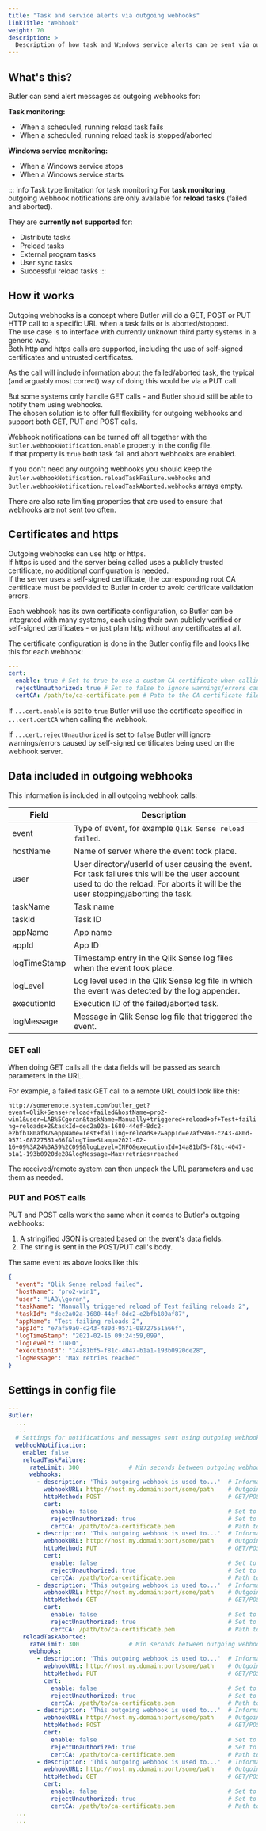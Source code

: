 ```yaml
---
title: "Task and service alerts via outgoing webhooks"
linkTitle: "Webhook"
weight: 70
description: >
  Description of how task and Windows service alerts can be sent via outgoing webhooks.
---
```


## What's this?

Butler can send alert messages as outgoing webhooks for:

**Task monitoring:**

- When a scheduled, running reload task fails
- When a scheduled, running reload task is stopped/aborted

**Windows service monitoring:**

- When a Windows service stops
- When a Windows service starts

::: info Task type limitation for task monitoring
For **task monitoring**, outgoing webhook notifications are only available for **reload tasks** (failed and aborted).

They are **currently not supported** for:

- Distribute tasks
- Preload tasks
- External program tasks
- User sync tasks
- Successful reload tasks
  :::

## How it works

Outgoing webhooks is a concept where Butler will do a GET, POST or PUT HTTP call to a specific URL when a task fails or is aborted/stopped.  
The use case is to interface with currently unknown third party systems in a generic way.  
Both http and https calls are supported, including the use of self-signed certificates and untrusted certificates.

As the call will include information about the failed/aborted task, the typical (and arguably most correct) way of doing this would be via a PUT call.

But some systems only handle GET calls - and Butler should still be able to notify them using webhooks.  
The chosen solution is to offer full flexibility for outgoing webhooks and support both GET, PUT and POST calls.

Webhook notifications can be turned off all together with the `Butler.webhookNotification.enable` property in the config file.  
If that property is `true` both task fail and abort webhooks are enabled.

If you don't need any outgoing webhooks you should keep the `Butler.webhookNotification.reloadTaskFailure.webhooks` and `Butler.webhookNotification.reloadTaskAborted.webhooks` arrays empty.

There are also rate limiting properties that are used to ensure that webhooks are not sent too often.

## Certificates and https

Outgoing webhooks can use http or https.  
If https is used and the server being called uses a publicly trusted certificate, no additional configuration is needed.  
If the server uses a self-signed certificate, the corresponding root CA certificate must be provided to Butler in order to avoid certificate validation errors.

Each webhook has its own certificate configuration, so Butler can be integrated with many systems, each using their own publicly verified or self-signed certificates - or just plain http without any certificates at all.

The certificate configuration is done in the Butler config file and looks like this for each webhook:

```yaml
---
cert:
  enable: true # Set to true to use a custom CA certificate when calling the webhookURL
  rejectUnauthorized: true # Set to false to ignore warnings/errors caused by self-signed certificates used on the webhooks server.
  certCA: /path/to/ca-certificate.pem # Path to the CA certificate file
```

If `...cert.enable` is set to `true` Butler will use the certificate specified in `...cert.certCA` when calling the webhook.

If `...cert.rejectUnauthorized` is set to `false` Butler will ignore warnings/errors caused by self-signed certificates being used on the webhook server.

## Data included in outgoing webhooks

This information is included in all outgoing webhook calls:

| Field        | Description                                                                                                                                                                        |
| ------------ | ---------------------------------------------------------------------------------------------------------------------------------------------------------------------------------- |
| event        | Type of event, for example `Qlik Sense reload failed`.                                                                                                                             |
| hostName     | Name of server where the event took place.                                                                                                                                         |
| user         | User directory/userId of user causing the event. For task failures this will be the user account used to do the reload. For aborts it will be the user stopping/aborting the task. |
| taskName     | Task name                                                                                                                                                                          |
| taskId       | Task ID                                                                                                                                                                            |
| appName      | App name                                                                                                                                                                           |
| appId        | App ID                                                                                                                                                                             |
| logTimeStamp | Timestamp entry in the Qlik Sense log files when the event took place.                                                                                                             |
| logLevel     | Log level used in the Qlik Sense log file in which the event was detected by the log appender.                                                                                     |
| executionId  | Execution ID of the failed/aborted task.                                                                                                                                           |
| logMessage   | Message in Qlik Sense log file that triggered the event.                                                                                                                           |

### GET call

When doing GET calls all the data fields will be passed as search parameters in the URL.

For example, a failed task GET call to a remote URL could look like this:

`http://someremote.system.com/butler_get?event=Qlik+Sense+reload+failed&hostName=pro2-win1&user=LAB%5Cgoran&taskName=Manually+triggered+reload+of+Test+failing+reloads+2&taskId=dec2a02a-1680-44ef-8dc2-e2bfb180af87&appName=Test+failing+reloads+2&appId=e7af59a0-c243-480d-9571-08727551a66f&logTimeStamp=2021-02-16+09%3A24%3A59%2C099&logLevel=INFO&executionId=14a81bf5-f81c-4047-b1a1-193b0920de28&logMessage=Max+retries+reached`

The received/remote system can then unpack the URL parameters and use them as needed.

### PUT and POST calls

PUT and POST calls work the same when it comes to Butler's outgoing webhooks:

1. A stringified JSON is created based on the event's data fields.
2. The string is sent in the POST/PUT call's body.

The same event as above looks like this:

```json
{
  "event": "Qlik Sense reload failed",
  "hostName": "pro2-win1",
  "user": "LAB\\goran",
  "taskName": "Manually triggered reload of Test failing reloads 2",
  "taskId": "dec2a02a-1680-44ef-8dc2-e2bfb180af87",
  "appName": "Test failing reloads 2",
  "appId": "e7af59a0-c243-480d-9571-08727551a66f",
  "logTimeStamp": "2021-02-16 09:24:59,099",
  "logLevel": "INFO",
  "executionId": "14a81bf5-f81c-4047-b1a1-193b0920de28",
  "logMessage": "Max retries reached"
}
```

## Settings in config file

```yaml
---
Butler:
  ...
  ...
  # Settings for notifications and messages sent using outgoing webhooks
  webhookNotification:
    enable: false
    reloadTaskFailure:
      rateLimit: 300              # Min seconds between outgoing webhook calls for a given taskID. Defaults to 5 minutes.
      webhooks:
        - description: 'This outgoing webhook is used to...'  # Informational only
          webhookURL: http://host.my.domain:port/some/path    # Outgoing webhook that Butler will call
          httpMethod: POST                                    # GET/POST/PUT
          cert:
            enable: false                                     # Set to true to use a custom CA certificate when calling the webhookURL
            rejectUnauthorized: true                          # Set to false to ignore warnings/errors caused by self-signed certificates used on the webhooks server.
            certCA: /path/to/ca-certificate.pem               # Path to the CA certificate file
        - description: 'This outgoing webhook is used to...'  # Informational only
          webhookURL: http://host.my.domain:port/some/path    # Outgoing webhook that Butler will call
          httpMethod: PUT                                     # GET/POST/PUT
          cert:
            enable: false                                     # Set to true to use a custom CA certificate when calling the webhookURL
            rejectUnauthorized: true                          # Set to false to ignore warnings/errors caused by self-signed certificates used on the webhooks server.
            certCA: /path/to/ca-certificate.pem               # Path to the CA certificate file
        - description: 'This outgoing webhook is used to...'  # Informational only
          webhookURL: http://host.my.domain:port/some/path    # Outgoing webhook that Butler will call
          httpMethod: GET                                     # GET/POST/PUT
          cert:
            enable: false                                     # Set to true to use a custom CA certificate when calling the webhookURL
            rejectUnauthorized: true                          # Set to false to ignore warnings/errors caused by self-signed certificates used on the webhooks server.
            certCA: /path/to/ca-certificate.pem               # Path to the CA certificate file
    reloadTaskAborted:
      rateLimit: 300              # Min seconds between outgoing webhook calls for a given taskID. Defaults to 5 minutes.
      webhooks:
        - description: 'This outgoing webhook is used to...'  # Informational only
          webhookURL: http://host.my.domain:port/some/path    # Outgoing webhook that Butler will call
          httpMethod: PUT                                     # GET/POST/PUT
          cert:
            enable: false                                     # Set to true to use a custom CA certificate when calling the webhookURL
            rejectUnauthorized: true                          # Set to false to ignore warnings/errors caused by self-signed certificates used on the webhooks server.
            certCA: /path/to/ca-certificate.pem               # Path to the CA certificate file
        - description: 'This outgoing webhook is used to...'  # Informational only
          webhookURL: http://host.my.domain:port/some/path    # Outgoing webhook that Butler will call
          httpMethod: POST                                    # GET/POST/PUT
          cert:
            enable: false                                     # Set to true to use a custom CA certificate when calling the webhookURL
            rejectUnauthorized: true                          # Set to false to ignore warnings/errors caused by self-signed certificates used on the webhooks server.
            certCA: /path/to/ca-certificate.pem               # Path to the CA certificate file
        - description: 'This outgoing webhook is used to...'  # Informational only
          webhookURL: http://host.my.domain:port/some/path    # Outgoing webhook that Butler will call
          httpMethod: GET                                     # GET/POST/PUT
          cert:
            enable: false                                     # Set to true to use a custom CA certificate when calling the webhookURL
            rejectUnauthorized: true                          # Set to false to ignore warnings/errors caused by self-signed certificates used on the webhooks server.
            certCA: /path/to/ca-certificate.pem               # Path to the CA certificate file
  ...
  ...
```
